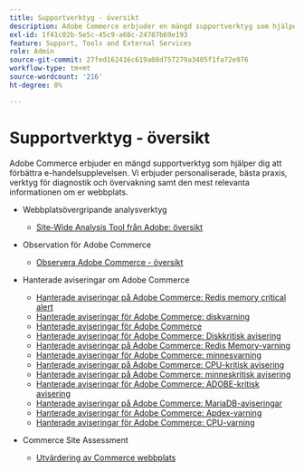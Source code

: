 ```yaml
---
title: Supportverktyg - översikt
description: Adobe Commerce erbjuder en mängd supportverktyg som hjälper dig att förbättra e-handelsupplevelsen. Vi erbjuder personaliserade, bästa praxis, verktyg för diagnostik och övervakning samt den mest relevanta informationen om er webbplats.
exl-id: 1f41c02b-5e5c-45c9-a68c-24787b69e193
feature: Support, Tools and External Services
role: Admin
source-git-commit: 27fed162416c619a08d757279a3405f1fa72e976
workflow-type: tm+mt
source-wordcount: '216'
ht-degree: 0%

---
```


# Supportverktyg - översikt

Adobe Commerce erbjuder en mängd supportverktyg som hjälper dig att förbättra e-handelsupplevelsen. Vi erbjuder personaliserade, bästa praxis, verktyg för diagnostik och övervakning samt den mest relevanta informationen om er webbplats.

* Webbplatsövergripande analysverktyg

   * [Site-Wide Analysis Tool från Adobe: översikt](/help/support-tools/site-wide-analysis-tool/swat-tool-overview.md)

* Observation för Adobe Commerce

   * [Observera Adobe Commerce - översikt](https://experienceleague.adobe.com/en/docs/commerce-operations/tools/observation-for-adobe-commerce/intro)

* Hanterade aviseringar om Adobe Commerce
   * [Hanterade aviseringar på Adobe Commerce: Redis memory critical alert](https://experienceleague.adobe.com/en/docs/commerce-operations/tools/managed-alerts-for-adobe-commerce/managed-alerts-on-magento-commerce-redis-memory-critical-alert)
   * [Hanterade aviseringar för Adobe Commerce: diskvarning](https://experienceleague.adobe.com/en/docs/commerce-operations/tools/managed-alerts-for-adobe-commerce/managed-alerts-for-magento-commerce-disk-warning-alert)
   * [Hanterade aviseringar för Adobe Commerce](https://experienceleague.adobe.com/en/docs/commerce-operations/tools/managed-alerts-for-adobe-commerce/managed-alerts-for-magento-commerce)
   * [Hanterade aviseringar för Adobe Commerce: Diskkritisk avisering](https://experienceleague.adobe.com/en/docs/commerce-operations/tools/managed-alerts-for-adobe-commerce/managed-alerts-for-magento-commerce-disk-critical-alert)
   * [Hanterade aviseringar på Adobe Commerce: Redis Memory-varning](https://experienceleague.adobe.com/en/docs/commerce-operations/tools/managed-alerts-for-adobe-commerce/managed-alerts-on-magento-commerce-redis-memory-warning-alert)
   * [Hanterade aviseringar för Adobe Commerce: minnesvarning](https://experienceleague.adobe.com/en/docs/commerce-operations/tools/managed-alerts-for-adobe-commerce/managed-alerts-for-magento-commerce-memory-warning-alert)
   * [Hanterade aviseringar på Adobe Commerce: CPU-kritisk avisering](https://experienceleague.adobe.com/en/docs/commerce-operations/tools/managed-alerts-for-adobe-commerce/managed-alerts-on-magento-commerce-cpu-critical-alert)
   * [Hanterade aviseringar på Adobe Commerce: minneskritisk avisering](https://experienceleague.adobe.com/en/docs/commerce-operations/tools/managed-alerts-for-adobe-commerce/managed-alerts-on-magento-commerce-memory-critical-alert)
   * [Hanterade aviseringar för Adobe Commerce: ADOBE-kritisk avisering](https://experienceleague.adobe.com/en/docs/commerce-operations/tools/managed-alerts-for-adobe-commerce/managed-alerts-for-magento-commerce-apdex-critical-alert)
   * [Hanterade aviseringar på Adobe Commerce: MariaDB-aviseringar](https://experienceleague.adobe.com/en/docs/commerce-operations/tools/managed-alerts-for-adobe-commerce/managed-alerts-on-magento-commerce-mariadb-alerts)
   * [Hanterade aviseringar för Adobe Commerce: Apdex-varning](https://experienceleague.adobe.com/en/docs/commerce-operations/tools/managed-alerts-for-adobe-commerce/managed-alerts-for-magento-commerce-apdex-warning-alert)
   * [Hanterade aviseringar för Adobe Commerce: CPU-varning](https://experienceleague.adobe.com/en/docs/commerce-operations/tools/managed-alerts-for-adobe-commerce/managed-alerts-for-magento-commerce-cpu-warning-alert)
* Commerce Site Assessment
   * [Utvärdering av Commerce webbplats](https://experienceleague.adobe.com/tools/commerce-site-assessment/index.html)
